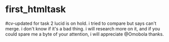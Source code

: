 # first_htmltask
#cv-updated for task 2
lucid is on hold.
i tried to compare but says can't merge.
i don't know if it's a bad thing.
i will research more on it, and if you could 
spare me a byte of your attention, i will appreciate @Omobola
thanks.
